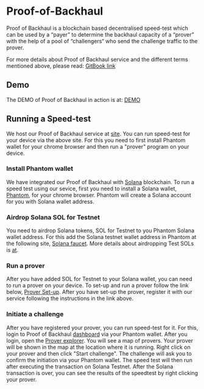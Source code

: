 # Proof-of-Backhaul

Proof of Backhaul is a blockchain  based decentralised speed-test which can be 
used by a “payer” to determine the backhaul capacity of a “prover” with the help 
of a pool of “challengers“ who send the challenge traffic to the prover. 

For more details about Proof of Backhaul service and the different
terms mentioned above, please read: [GitBook link](https://witness-chain.gitbook.io/witness-chain/proof-of-backhaul/introduction)

## Demo

The DEMO of Proof of Backhaul in action is at:
[DEMO](https://witness-chain.gitbook.io/witness-chain/proof-of-backhaul/demo-videos)

## Running a Speed-test

We host our Proof of Backhaul service at 
[site](https://pob.witnesschain.com/static/home.html). You can run speed-test for your
device via the above site. For this you need to first install Phantom wallet for your
chrome browser and then run a "prover" program on your device.

### Install Phantom wallet

We have integrated our Proof of Backhaul with [Solana](https://solana.com/) blockchain.
To run a speed test using our sevice, first you need to install a Solana wallet,
[Phantom](https://chrome.google.com/webstore/detail/phantom/bfnaelmomeimhlpmgjnjophhpkkoljpa), for
your chrome browser. Phantom will create a Solana account for you with Solana wallet address. 

### Airdrop Solana SOL for Testnet

You need to airdrop Solana tokens, SOL for Testnet to you Phantom Solana wallet address. For
this add the Solana testnet wallet address in Phantom at the following site, 
[Solana faucet](https://solfaucet.com/). More details about airdropping Test SOLs is [at](https://www.quicknode.com/guides/solana-development/getting-started/a-complete-guide-to-airdropping-test-sol-on-solana).

### Run a prover

After you have added SOL for Testnet to your Solana wallet, you can need to run a prover on your device.
To set-up and run a prover follow the link below, [Prover Set-up](https://witness-chain.gitbook.io/witness-chain/proof-of-backhaul/getting-set-up/as-a-prover). 
After you have set-up the prover, register it with our service following the instructions in the link above.

### Initiate a challenge

After you have registered your prover, you can run speed-test for it. For this, login to Proof of Backhaul 
[dashboard](https://pob.witnesschain.com/static/home.html#) via your Phantom wallet. After you login, open
the [Prover explorer](https://pob.witnesschain.com/static/prover-map.html). You will see a map of provers.
Your prover will be shown in the map at the location where it is running. Right click on your prover and then
click "Start challenge". The challenge will ask you to confirm the initiation via your Phantom wallet. The speed test
will then run after executing the transaction on Solana Testnet. After the Solana transaction is over, you can see 
the results of the speedtest by right clicking your prover.
